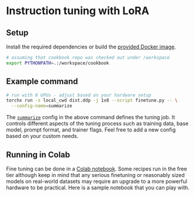# Instruction tuning with LoRA

## Setup

Install the required dependencies or build the [provided Docker image](https://github.com/fw-ai-external/cookbook/tree/main/recipes/docker/text).
```bash
# assuming that cookbook repo was checked out under /workspace
export PYTHONPATH=.:/workspace/cookbook
```

## Example command
```bash
# run with 8 GPUs - adjust based on your hardware setup
torchx run -s local_cwd dist.ddp -j 1x8 --script finetune.py -- \
  --config-name=summarize
```

The [`summarize`](https://github.com/fw-ai-external/cookbook/blob/main/recipes/tune/instruct_lora/conf/summarize.yaml)
config in the above command defines the tuning job. It controls different aspects of the
tuning process such as training data, base model, prompt format, and trainer flags.
Feel free to add a new config based on your custom needs.

## Running in Colab

Fine tuning can be done in a [Colab notebook](https://colab.research.google.com/). Some recipes
run in the free tier although keep in mind that any serious finetuning or reasonably sized
models on real-world datasets may require an upgrade to a more powerful hardware to be
practical. Here is a sample notebook that you can play with.